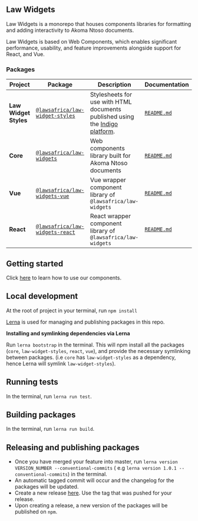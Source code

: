 ## Law Widgets

Law Widgets is a monorepo that houses components libraries for formatting and adding interactivity to Akoma Ntoso documents.

Law Widgets is based on Web Components, which enables significant performance, usability, and feature improvements 
alongside support for React, and Vue.

### Packages

| Project               | Package                                                                                         | Description                                                                                                    | Documentation                              |
|-----------------------|-------------------------------------------------------------------------------------------------|----------------------------------------------------------------------------------------------------------------|--------------------------------------------|
| **Law Widget Styles** | [`@lawsafrica/law-widget-styles`](https://www.npmjs.com/package/@lawsafrica/law-widget-styles)  | Stylesheets for use with HTML documents published using the [Indigo platform](https://indigo.readthedocs.org). | [`README.md`](law-widget-styles/README.md) |
| **Core**              | [`@lawsafrica/law-widgets`](https://www.npmjs.com/package/@lawsafrica/law-widgets)              | Web components library built for Akoma Ntoso documents                                                         | [`README.md`](core/README.md)              |
| **Vue**               | [`@lawsafrica/law-widgets-vue`](https://www.npmjs.com/package/@lawsafrica/law-widgets-vue)      | Vue wrapper component library of `@lawsafrica/law-widgets`                                                     | [`README.md`](packages/vue/README.md)      |
| **React**             | [`@lawsafrica/law-widgets-react`](https://www.npmjs.com/package/@lawsafrica//law-widgets-react) | React wrapper component library of `@lawsafrica/law-widgets`                                                   | [`README.md`](packages/react/README.md)    |

## Getting started
Click [here](core/README.md#components) to learn how to use our components.


## Local development
At the root of project in your terminal, run `npm install`

[Lerna](https://lerna.js.org/) is used for managing and publishing packages in this repo.

**Installing and symlinking dependencies via Lerna**

Run `lerna bootstrap` in the terminal. This will npm install all the packages (`core`, `law-widget-styles`, `react`, `vue`), 
and provide the necessary symlinking between packages. (i.e `core` has `law-widget-styles` as a dependency, hence Lerna will
symlink `law-widget-styles`).

## Running tests 
In the terminal, run `lerna run test`.

## Building packages
In the terminal, run `lerna run build`.

## Releasing and publishing packages

- Once you have merged your feature into master, run `lerna version VERSION_NUMBER --conventional-commits` (
  e.g `lerna version 1.0.1 --conventional-commits`) in the terminal.
- An automatic tagged commit will occur and the changelog for the packages will be updated.
- Create a new release [here](https://github.com/laws-africa/la-web-components/releases/new). Use the tag that was
  pushed
  for your release.
- Upon creating a release, a new version of the packages will be published on `npm`.
